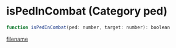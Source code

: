 # isPedInCombat (Category ped)

```js
function isPedInCombat(ped: number, target: number): boolean
```

[filename](isPedInCombat_m.md ':include')